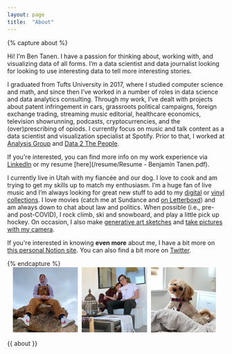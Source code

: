 ```yaml
---
layout: page
title:  "About"
---
```


{% capture about %}
<p>Hi! I’m Ben Tanen. I have a passion for thinking about, working with, and visualizing data of all forms. I’m a data scientist and data journalist looking for looking to use interesting data to tell more interesting stories.</p>

<p>I graduated from Tufts University in 2017, where I studied computer science and math, and since then I’ve worked in a number of roles in data science and data analytics consulting. Through my work, I’ve dealt with projects about patent infringement in cars, grassroots political campaigns, foreign exchange trading, streaming music editorial, healthcare economics, television showrunning, podcasts, cryptocurrencies, and the (over)prescribing of opiods. I currently focus on music and talk content as a data scientist and visualization specialist at Spotify. Prior to that, I worked at <a href="https://www.analysisgroup.com/">Analysis Group</a> and <a href="https://www.data2thepeople.org/">Data 2 The People</a>.</p>

If you're interested, you can find more info on my work experience via [LinkedIn](https://www.linkedin.com/in/bentanen/) or my resume [here](/resume/Resume - Benjamin Tanen.pdf).

<p>I currently live in Utah with my fiancée and our dog. I love to cook and am trying to get my skills up to match my enthusiasm. I’m a huge fan of live music and I’m always looking for great new stuff to add to my <a href="https://www.last.fm/user/ben-tanen">digital</a> or <a href="https://www.notion.so/btnotion/4e61be4d03ce487b857c60681029c3d9?v=9a4eb9452a984763b46455fc8c867d54">vinyl collections</a>. I love movies (catch me at Sundance and <a href="https://letterboxd.com/btanen/">on Letterboxd</a>) and am always down to chat about law and politics. When possible (i.e., pre- and post-COVID), I rock climb, ski and snowboard, and play a little pick up hockey. On occasion, I also make <a href="/projects/generative-sketchbook/">generative art sketches</a> and <a href="/photography">take pictures with my camera</a>.</p>

<p>If you're interested in knowing <b>even more</b> about me, I have a bit more on <a href="https://btnotion.notion.site/btnotion/Welcome-to-BT-Notion-23406746c8f64abaa8108e4bc75bf51f">this personal Notion site</a>. You can also find a bit more on <a href="https://twitter.com/ben_tanen/">Twitter</a>.</p>
{% endcapture %}

<div id="face-container">
    <img src="/assets/img/me/face-j.JPG" alt="A picture of me sitting on a rock, wearing a hoodie and overalls" />
    <img src="/assets/img/me/face-k.JPG" alt="A picture of me sitting close with my fiancée on a bench outside on a porch" />
    <img src="/assets/img/me/face-l.JPG" alt="A picture of my dog Penny, a small cava-poo-chon" />
</div>

{{ about }}

<style>

.post-header {
    display: none;
}

.main p {
    text-align: left;
    line-height: 1.5;
}

#face-container {
    width: 95%;
    margin: auto;
    margin-bottom: 8px;
}

#face-container img {
    display: inline-block;
    width: 31.5%;
    padding-right: 1%;
}

#currently-text {
    opacity: 0;
    -webkit-transition: opacity 0.75s ease;
    -moz-transition: opacity 0.75s ease;
    -o-transition: opacity 0.75s ease;
    transition: opacity 0.75s ease;
}

span.currently {
    font-weight: 600; 
}
</style>
<script>
$(document).ready(function() {
    // get and update listening data
    $.ajax({
        url: "http://bt-currently.herokuapp.com/getListening"
    }).done(function(data) {
        if (Object.keys(data).length >= 1 && data.song_artist != "") {

            if (data.song_name == null || data.song_name == "" && data.song_album != null) {
                $('#currently-music-name').html(data.song_album).attr('href', data.song_url).removeClass('hidden');
            } else {
                $('#currently-music-name').html(data.song_name).attr('href', data.song_url).removeClass('hidden');
            }

            $('#currently-music-artist').html(data.song_artist).removeClass('hidden');

            if (!$('#currently-book-name').hasClass('hidden')) {
                $('#currently-text').css('opacity', 1);
            }
        }
    });

    // get and update reading data
    $.ajax({
        url: "http://bt-currently.herokuapp.com/getReading"
    }).done(function(data) {
        if (Object.keys(data).length >= 1 && data.book_name != "") {

            $('#currently-book-name').html(data.book_name).attr('href', data.book_url).removeClass('hidden');
            $('#currently-book-author').html(data.book_author).removeClass('hidden');

            if (!$('#currently-music-name').hasClass('hidden')) {
                $('#currently-text').css('opacity', 1);
            }
        }
    });
});
</script>